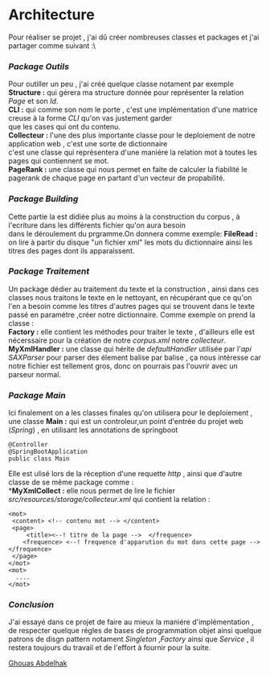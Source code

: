 # Architecture
Pour réaliser se projet , j'ai dû créer nombreuses classes et packages et j'ai partager comme suivant :\

### _Package Outils_ 
Pour outiller un peu , j'ai créé quelque classe notament par exemple\
**Structure :** qui gérera ma structure donnée pour représenter la relation *Page* et son *Id*.\
**CLI :** qui comme son nom le porte , c'est une implémentation d'une matrice creuse à la forme *CLI* qu'on vas justement garder\
que les cases qui ont du contenu.\
**Collecteur :** l'une des plus importante classe pour le deploiement de notre application web , c'est une sorte de dictionnaire \
c'est une classe qui représentera d'une maniére la relation  mot à toutes les pages qui contiennent se mot.\
**PageRank :** une classe qui nous permet en faite de calculer la fiabilité le pagerank de chaque page en partant d'un vecteur de propabilité.
### _Package Building_
Cette partie la est didiée plus au moins à la construction du corpus , à l'ecriture dans les différents fichier qu'on aura besoin\
dans le déroulement du prgramme.On donnera comme exemple:
**FileRead :** on lire à partir du disque "un fichier xml"  les mots du dictionnaire ainsi les titres des pages dont ils apparaissent.

### _Package Traitement_
Un package dédier au traitement du texte et la construction , ainsi dans ces classes nous traitons le texte en le nettoyant, en récupérant que ce qu'on l'en a besoin comme les titres d'autres pages qui se trouvent dans le texte passé en paramétre ,créer notre dictionnaire. Comme exemple on prend la classe :\
**Factory :** elle contient les méthodes pour traiter le texte , d'ailleurs elle est nécerssaire pour la création de notre _corpus.xml_  notre _collecteur_. \
**MyXmlHandler :** une classe qui hérite de _defaultHandler_ utilisée par l'_api SAXParser_ pour parser des élement balise par balise , ça nous intéresse car notre fichier est tellement gros, donc on pourrais pas l'ouvrir avec un parseur normal.  

### _Package Main_
Ici finalement on a les classes finales qu'on utilisera pour le deploiement , une classe 
**Main :** qui est un controleur,un point d'entrée du projet web (_Spring_) , en utilisant les annotations de springboot  
```
@Controller
@SpringBootApplication 
public class Main 
```
Elle est ulisé lors de la réception d'une requette _http_ , ainsi que d'autre classe de se même package comme :\
***MyXmlCollect :** elle nous permet de lire le fichier _src/resources/storage/collecteur.xml_ qui contient la relation :
```
<mot>
 <content> <!-- contenu mot --> </content>
 <page>
     <title><--! titre de la page -->  </frequence>
    <frequence> <--! frequence d'apparution du mot dans cette page -->  </frequence>
 </page>
</mot>
<mot>
  ....
</mot>
```
### _Conclusion_
J'ai essayé dans ce projet de faire au mieux la maniére d'implémentation , de respecter quelque régles de bases de programmation objet ainsi quelque patrons de disgn pattern notament _Singleton_ ,_Factory_ ainsi que _Service_ , il restera toujours du travail et de l'effort à fournir pour la suite.

[Ghouas Abdelhak](https://github.com/Belak-Ghouas)